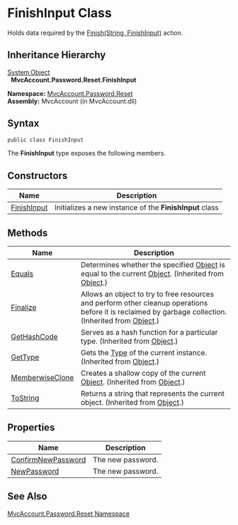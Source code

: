 FinishInput Class
=================
Holds data required by the [Finish(String, FinishInput)][1] action.


Inheritance Hierarchy
---------------------
[System.Object][2]  
  **MvcAccount.Password.Reset.FinishInput**  

**Namespace:** [MvcAccount.Password.Reset][3]  
**Assembly:** MvcAccount (in MvcAccount.dll)

Syntax
------

```csharp
public class FinishInput
```

The **FinishInput** type exposes the following members.


Constructors
------------

Name             | Description                                             
---------------- | ------------------------------------------------------- 
[FinishInput][4] | Initializes a new instance of the **FinishInput** class 


Methods
-------

Name                  | Description                                                                                                                                                
--------------------- | ---------------------------------------------------------------------------------------------------------------------------------------------------------- 
[Equals][5]           | Determines whether the specified [Object][2] is equal to the current [Object][2]. (Inherited from [Object][2].)                                            
[Finalize][6]         | Allows an object to try to free resources and perform other cleanup operations before it is reclaimed by garbage collection. (Inherited from [Object][2].) 
[GetHashCode][7]      | Serves as a hash function for a particular type. (Inherited from [Object][2].)                                                                             
[GetType][8]          | Gets the [Type][9] of the current instance. (Inherited from [Object][2].)                                                                                  
[MemberwiseClone][10] | Creates a shallow copy of the current [Object][2]. (Inherited from [Object][2].)                                                                           
[ToString][11]        | Returns a string that represents the current object. (Inherited from [Object][2].)                                                                         


Properties
----------

Name                     | Description       
------------------------ | ----------------- 
[ConfirmNewPassword][12] | The new password. 
[NewPassword][13]        | The new password. 


See Also
--------
[MvcAccount.Password.Reset Namespace][3]  

[1]: ../ResetController/Finish_1.md
[2]: http://msdn2.microsoft.com/en-us/library/e5kfa45b
[3]: ../README.md
[4]: _ctor.md
[5]: http://msdn2.microsoft.com/en-us/library/bsc2ak47
[6]: http://msdn2.microsoft.com/en-us/library/4k87zsw7
[7]: http://msdn2.microsoft.com/en-us/library/zdee4b3y
[8]: http://msdn2.microsoft.com/en-us/library/dfwy45w9
[9]: http://msdn2.microsoft.com/en-us/library/42892f65
[10]: http://msdn2.microsoft.com/en-us/library/57ctke0a
[11]: http://msdn2.microsoft.com/en-us/library/7bxwbwt2
[12]: ConfirmNewPassword.md
[13]: NewPassword.md